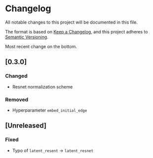 # Changelog
All notable changes to this project will be documented in this file.

The format is based on [Keep a Changelog](https://keepachangelog.com/en/1.0.0/),
and this project adheres to [Semantic Versioning](https://semver.org/spec/v2.0.0.html).

Most recent change on the bottom.

## [0.3.0]

### Changed
- Resnet normalization scheme

### Removed
- Hyperparameter `embed_initial_edge`

## [Unreleased]

### Fixed
- Typo of `latent_resent` -> `latent_resnet`